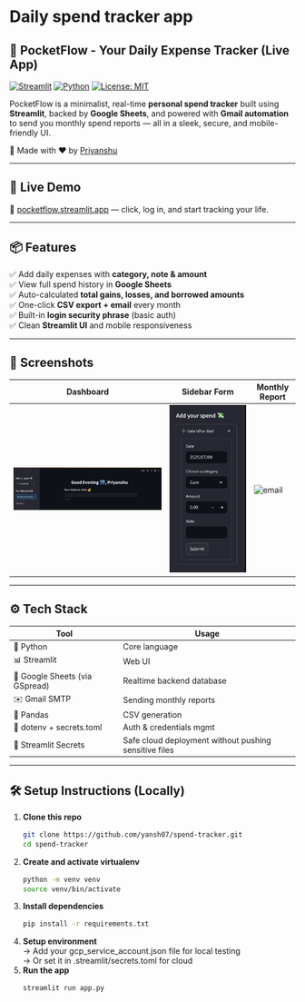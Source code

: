# Daily spend tracker app
## 💸 PocketFlow - Your Daily Expense Tracker (Live App)

[![Streamlit](https://img.shields.io/badge/Streamlit-App-red?logo=streamlit)](https://pocketflow.streamlit.app/)
[![Python](https://img.shields.io/badge/Python-3.10+-blue?logo=python)](https://www.python.org/)
[![License: MIT](https://img.shields.io/badge/License-MIT-yellow.svg)](https://opensource.org/licenses/MIT)

PocketFlow is a minimalist, real-time **personal spend tracker** built using **Streamlit**, backed by **Google Sheets**, and powered with **Gmail automation** to send you monthly spend reports — all in a sleek, secure, and mobile-friendly UI.

🧠 Made with ❤️ by [Priyanshu](https://github.com/yansh07)

---

## 🚀 Live Demo

🔗 [pocketflow.streamlit.app](https://pocketflow.streamlit.app/) — click, log in, and start tracking your life.

---

## 📦 Features

✅ Add daily expenses with **category, note & amount**  
✅ View full spend history in **Google Sheets**  
✅ Auto-calculated **total gains, losses, and borrowed amounts**  
✅ One-click **CSV export + email** every month  
✅ Built-in **login security phrase** (basic auth)  
✅ Clean **Streamlit UI** and mobile responsiveness

---

## 📸 Screenshots

| Dashboard | Sidebar Form | Monthly Report |
|----------|--------------|----------------|
| ![main](screenshots/main.png) | ![form](screenshots/form.png) | ![email](screenshots/email.png) |


---

## ⚙️ Tech Stack

| Tool | Usage |
|------|-------|
| 🐍 Python | Core language |
| 📊 Streamlit | Web UI |
| 📁 Google Sheets (via GSpread) | Realtime backend database |
| ✉️ Gmail SMTP | Sending monthly reports |
| 📄 Pandas | CSV generation |
| 🧪 dotenv + secrets.toml | Auth & credentials mgmt |
| 🔐 Streamlit Secrets | Safe cloud deployment without pushing sensitive files |

---

## 🛠️ Setup Instructions (Locally)

1. **Clone this repo**  
   ```bash
   git clone https://github.com/yansh07/spend-tracker.git
   cd spend-tracker
2. **Create and activate virtualenv**
   ```bash
   python -m venv venv
   source venv/bin/activate
3. **Install dependencies**
   ```bash
   pip install -r requirements.txt
4. **Setup environment**  
   -> Add your gcp_service_account.json file for local testing  
   -> Or set it in .streamlit/secrets.toml for cloud
5. **Run the app**
   ```bash
   streamlit run app.py
